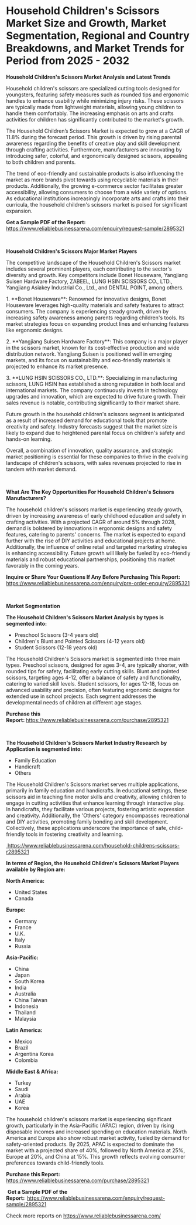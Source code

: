 <p><h1>Household Children's Scissors Market Size and Growth, Market Segmentation, Regional and Country Breakdowns, and Market Trends for Period from 2025 -  2032</h1></p><p><strong>Household Children's Scissors Market Analysis and Latest Trends</strong></p>
<p><p>Household children's scissors are specialized cutting tools designed for youngsters, featuring safety measures such as rounded tips and ergonomic handles to enhance usability while minimizing injury risks. These scissors are typically made from lightweight materials, allowing young children to handle them comfortably. The increasing emphasis on arts and crafts activities for children has significantly contributed to the market's growth.</p><p>The Household Children’s Scissors Market is expected to grow at a CAGR of 11.8% during the forecast period. This growth is driven by rising parental awareness regarding the benefits of creative play and skill development through crafting activities. Furthermore, manufacturers are innovating by introducing safer, colorful, and ergonomically designed scissors, appealing to both children and parents. </p><p>The trend of eco-friendly and sustainable products is also influencing the market as more brands pivot towards using recyclable materials in their products. Additionally, the growing e-commerce sector facilitates greater accessibility, allowing consumers to choose from a wide variety of options. As educational institutions increasingly incorporate arts and crafts into their curricula, the household children's scissors market is poised for significant expansion.</p></p>
<p><strong>Get a Sample PDF of the Report:&nbsp;</strong> <a href="https://www.reliablebusinessarena.com/enquiry/request-sample/2895321?utm_campaign=3495&utm_medium=2&utm_source=Github&utm_content=ia&utm_term=15032025&utm_id=household-childrens-scissors">https://www.reliablebusinessarena.com/enquiry/request-sample/2895321</a></p>
<p>&nbsp;</p>
<p><strong>Household Children's Scissors Major Market Players</strong></p>
<p><p>The competitive landscape of the Household Children's Scissors market includes several prominent players, each contributing to the sector's diversity and growth. Key competitors include Bonet Houseware, Yangjiang Suisen Hardware Factory, ZABEEL, LUNG HSIN SCISSORS CO., LTD., Yangjiang Asiakey Industrial Co., Ltd., and DENTAL POINT, among others.</p><p>1. **Bonet Houseware**: Renowned for innovative designs, Bonet Houseware leverages high-quality materials and safety features to attract consumers. The company is experiencing steady growth, driven by increasing safety awareness among parents regarding children's tools. Its market strategies focus on expanding product lines and enhancing features like ergonomic designs.</p><p>2. **Yangjiang Suisen Hardware Factory**: This company is a major player in the scissors market, known for its cost-effective production and wide distribution network. Yangjiang Suisen is positioned well in emerging markets, and its focus on sustainability and eco-friendly materials is projected to enhance its market presence.</p><p>3. **LUNG HSIN SCISSORS CO., LTD.**: Specializing in manufacturing scissors, LUNG HSIN has established a strong reputation in both local and international markets. The company continuously invests in technology upgrades and innovation, which are expected to drive future growth. Their sales revenue is notable, contributing significantly to their market share.</p><p>Future growth in the household children's scissors segment is anticipated as a result of increased demand for educational tools that promote creativity and safety. Industry forecasts suggest that the market size is likely to expand due to heightened parental focus on children's safety and hands-on learning.</p><p>Overall, a combination of innovation, quality assurance, and strategic market positioning is essential for these companies to thrive in the evolving landscape of children's scissors, with sales revenues projected to rise in tandem with market demand.</p></p>
<p>&nbsp;</p>
<p><strong>What Are The Key Opportunities For Household Children's Scissors Manufacturers?</strong></p>
<p><p>The household children's scissors market is experiencing steady growth, driven by increasing awareness of early childhood education and safety in crafting activities. With a projected CAGR of around 5% through 2028, demand is bolstered by innovations in ergonomic designs and safety features, catering to parents' concerns. The market is expected to expand further with the rise of DIY activities and educational projects at home. Additionally, the influence of online retail and targeted marketing strategies is enhancing accessibility. Future growth will likely be fueled by eco-friendly materials and robust educational partnerships, positioning this market favorably in the coming years.</p></p>
<p><strong>Inquire or Share Your Questions If Any Before Purchasing This Report:</strong> <a href="https://www.reliablebusinessarena.com/enquiry/pre-order-enquiry/2895321?utm_campaign=3495&utm_medium=2&utm_source=Github&utm_content=ia&utm_term=15032025&utm_id=household-childrens-scissors">https://www.reliablebusinessarena.com/enquiry/pre-order-enquiry/2895321</a></p>
<p>&nbsp;</p>
<p><strong>Market Segmentation</strong></p>
<p><strong>The Household Children's Scissors Market Analysis by types is segmented into:</strong></p>
<p><ul><li>Preschool Scissors (3-4 years old)</li><li>Children's Blunt and Pointed Scissors (4-12 years old)</li><li>Student Scissors (12-18 years old)</li></ul></p>
<p><p>The Household Children's Scissors market is segmented into three main types. Preschool scissors, designed for ages 3-4, are typically shorter, with rounded tips for safety, facilitating early cutting skills. Blunt and pointed scissors, targeting ages 4-12, offer a balance of safety and functionality, catering to varied skill levels. Student scissors, for ages 12-18, focus on advanced usability and precision, often featuring ergonomic designs for extended use in school projects. Each segment addresses the developmental needs of children at different age stages.</p></p>
<p><strong>Purchase this Report:&nbsp;</strong><a href="https://www.reliablebusinessarena.com/purchase/2895321?utm_campaign=3495&utm_medium=2&utm_source=Github&utm_content=ia&utm_term=15032025&utm_id=household-childrens-scissors">https://www.reliablebusinessarena.com/purchase/2895321</a></p>
<p>&nbsp;</p>
<p><strong>The Household Children's Scissors Market Industry Research by Application is segmented into:</strong></p>
<p><ul><li>Family Education</li><li>Handicraft</li><li>Others</li></ul></p>
<p><p>The Household Children's Scissors market serves multiple applications, primarily in family education and handicrafts. In educational settings, these scissors aid in teaching fine motor skills and creativity, allowing children to engage in cutting activities that enhance learning through interactive play. In handicrafts, they facilitate various projects, fostering artistic expression and creativity. Additionally, the 'Others' category encompasses recreational and DIY activities, promoting family bonding and skill development. Collectively, these applications underscore the importance of safe, child-friendly tools in fostering creativity and learning.</p></p>
<p><a href="https://www.reliablebusinessarena.com/household-childrens-scissors-r2895321?utm_campaign=3495&utm_medium=2&utm_source=Github&utm_content=ia&utm_term=15032025&utm_id=household-childrens-scissors">&nbsp;https://www.reliablebusinessarena.com/household-childrens-scissors-r2895321</a></p>
<p><strong>In terms of Region, the Household Children's Scissors Market Players available by Region are:</strong></p>
<p>
    <p> <strong> North America: </strong>
        <ul>
            <li>United States</li>
            <li>Canada</li>
        </ul>
        </p> 
    <p> <strong> Europe: </strong>
        <ul>
            <li>Germany</li>
            <li>France</li>
            <li>U.K.</li>
            <li>Italy</li>
            <li>Russia</li>
        </ul>
        </p> 
    <p> <strong> Asia-Pacific: </strong>
        <ul>
            <li>China</li>
            <li>Japan</li>
            <li>South Korea</li>
            <li>India</li>
            <li>Australia</li>
            <li>China Taiwan</li>
            <li>Indonesia</li>
            <li>Thailand</li>
            <li>Malaysia</li>
        </ul>
        </p> 
    <p> <strong> Latin America: </strong>
        <ul>
            <li>Mexico</li>
            <li>Brazil</li>
            <li>Argentina Korea</li>
            <li>Colombia</li>
        </ul>
        </p> 
    <p> <strong> Middle East & Africa: </strong>
        <ul>
            <li>Turkey</li>
            <li>Saudi</li>
            <li>Arabia</li>
            <li>UAE</li>
            <li>Korea</li>
        </ul>
    </p>
    </p>
<p><p>The household children's scissors market is experiencing significant growth, particularly in the Asia-Pacific (APAC) region, driven by rising disposable incomes and increased spending on education materials. North America and Europe also show robust market activity, fueled by demand for safety-oriented products. By 2025, APAC is expected to dominate the market with a projected share of 40%, followed by North America at 25%, Europe at 20%, and China at 15%. This growth reflects evolving consumer preferences towards child-friendly tools.</p></p>
<p><strong>Purchase this Report: </strong><a href="https://www.reliablebusinessarena.com/purchase/2895321?utm_campaign=3495&utm_medium=2&utm_source=Github&utm_content=ia&utm_term=15032025&utm_id=household-childrens-scissors">https://www.reliablebusinessarena.com/purchase/2895321</a></p>
<p>&nbsp;<strong>Get a Sample PDF of the Report:&nbsp;&nbsp;</strong><a href="https://www.reliablebusinessarena.com/enquiry/request-sample/2895321?utm_campaign=3495&utm_medium=2&utm_source=Github&utm_content=ia&utm_term=15032025&utm_id=household-childrens-scissors">https://www.reliablebusinessarena.com/enquiry/request-sample/2895321</a></p>
<p><strong></strong></p>
<p>Check more reports on <a href="https://www.reliablebusinessarena.com/?utm_campaign=3495&utm_medium=2&utm_source=Github&utm_content=ia&utm_term=15032025&utm_id=household-childrens-scissors">https://www.reliablebusinessarena.com/</a></p>